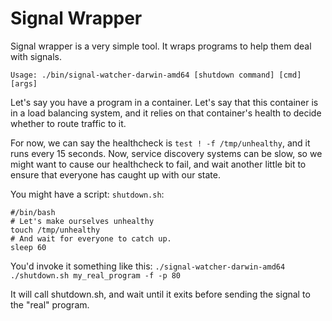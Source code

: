 # Signal Wrapper
Signal wrapper is a very simple tool. It wraps programs to help them deal with signals. 

`Usage: ./bin/signal-watcher-darwin-amd64 [shutdown command] [cmd] [args]`

Let's say you have a program in a container. Let's say that this container is in a load balancing system, and it relies on that container's health to decide whether to route traffic to it. 

For now, we can say the healthcheck is `test ! -f /tmp/unhealthy`, and it runs every 15 seconds. Now, service discovery systems can be slow, so we might want to cause our healthcheck to fail, and wait another little bit to ensure that everyone has caught up with our state.

You might have a script: `shutdown.sh`:

```
#/bin/bash
# Let's make ourselves unhealthy
touch /tmp/unhealthy
# And wait for everyone to catch up.
sleep 60
```

You'd invoke it something like this:
`./signal-watcher-darwin-amd64 ./shutdown.sh my_real_program -f -p 80`

It will call shutdown.sh, and wait until it exits before sending the signal to the "real" program.